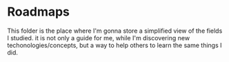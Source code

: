 # Roadmaps

This folder is the place where I'm gonna store a simplified view of the fields I studied. it is not only a guide for me,
while I'm discovering new techonologies/concepts, but a way to help others to learn the same things I did.
